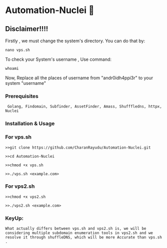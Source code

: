 # Automation-Nuclei 🤖

## Disclaimer!!!!

 Firstly , we must change the system's directory. You can do that by:

    nano vps.sh

 To check your System's username , Use command:
    
    whoami

 Now, Replace all the places of username from "andr0idh4ppi3r" to your system "username"


### Prerequisites
     Golang, Findomain, Subfinder, AssetFinder, Amass, Shufffledns, httpx, Nuclei 

### Installation & Usage

### For vps.sh
```
>>git clone https://github.com/CharanRayudu/Automation-Nuclei.git

>>cd Automation-Nuclei

>>chmod +x vps.sh

>>./vps.sh <example.com>
```
### For vps2.sh
```
>>chmod +x vps2.sh

>>./vps2.sh <example.com>
```
### KeyUp:
    What actually differs between vps.sh and vps2.sh is, we will be considering multiple subdomain enumeration tools in vps2.sh and we resolve it through shuffleDNS, which will be more Accurate than vps.sh .
